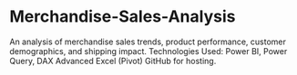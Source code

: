 # Merchandise-Sales-Analysis
An analysis of merchandise sales trends, product performance, customer demographics, and shipping impact. Technologies Used: Power BI, Power Query, DAX Advanced Excel (Pivot) GitHub for hosting.
